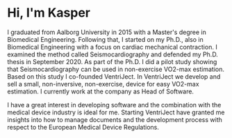 # Hi, I'm Kasper

I graduated from Aalborg University in 2015 with a Master's degree in Biomedical Engineering. Following that, I started on my Ph.D., also in Biomedical Engineering with a focus on cardiac mechanical contraction. I examined the method called Seismocardiography and defended my Ph.D. thesis in September 2020. As part of the Ph.D. I did a pilot study showing that Seismocardiography can be used in non-exercise VO2-max estimation. Based on this study I co-founded VentriJect. In VentriJect we develop and sell a small, non-inversive, non-exercise, device for easy VO2-max estimation. I currently work at the company as Head of Software.

I have a great interest in developing software and the combination with the medical device industry is ideal for me. Starting VentriJect have granted me insights into how to manage documents and the development process with respect to the European Medical Device Regulations.
